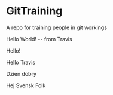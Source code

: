 # GitTraining
A repo for training people in git workings

Hello World! -- from Travis 

Hello!

Hello Travis

Dzien dobry

Hej Svensk Folk